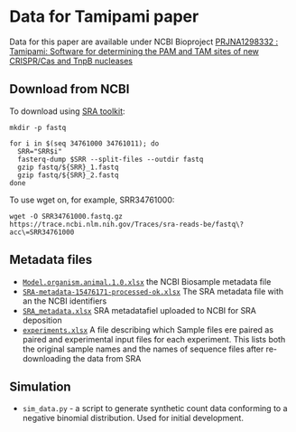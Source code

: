 # Data for Tamipami paper

Data for this paper are available under NCBI Bioproject [PRJNA1298332 : Tamipami: Software for determining the PAM and TAM sites of new CRISPR/Cas and TnpB nucleases ](https://www.ncbi.nlm.nih.gov/bioproject/1298332)

## Download from NCBI

To download using [SRA toolkit](https://github.com/ncbi/sra-tools/wiki/02.-Installing-SRA-Toolkit):

```{bash}
mkdir -p fastq

for i in $(seq 34761000 34761011); do
  SRR="SRR$i"
  fasterq-dump $SRR --split-files --outdir fastq
  gzip fastq/${SRR}_1.fastq
  gzip fastq/${SRR}_2.fastq
done
```

To use wget on, for example, SRR34761000:
```
wget -O SRR34761000.fastq.gz https://trace.ncbi.nlm.nih.gov/Traces/sra-reads-be/fastq\?acc\=SRR34761000
```


## Metadata files

- [`Model.organism.animal.1.0.xlsx`](metadata/Model.organism.animal.1.0.xlsx) the NCBI Biosample metadata file
- [`SRA-metadata-15476171-processed-ok.xlsx`](metadata/SRA-metadata-15476171-processed-ok.xlsx) The SRA metadata file with an the NCBI identifiers
- [`SRA_metadata.xlsx`](metadata/SRA_metadata.xlsx) SRA metadatafiel uploaded to NCBI for SRA deposition
- [`experiments.xlsx`](metadata/experiments.xlsx) A file describing which Sample files ere paired as paired and experimental input files for each experiment. This lists both the original sample names and the names of sequence files after re-downloading the data from SRA

## Simulation

- `sim_data.py` - a script to generate synthetic count data conforming to a negative binomial distribution. Used for initial development.